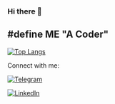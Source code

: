 <!--
**HarshPanchal18/HarshPanchal18** is a ✨ _special_ ✨ repository because its `README.md` (this file) appears on your GitHub profile.

Here are some ideas to get you started:

- 🔭 I’m currently working on ...
- 🌱 I’m currently learning ...
- 👯 I’m looking to collaborate on ...
- 🤔 I’m looking for help with ...
- 💬 Ask me about ...
- 📫 How to reach me: ...
- 😄 Pronouns: ...
- ⚡ Fun fact: ...

Trophy
![](https://github-profile-trophy.vercel.app/?username=HarshPanchal18&column=8&theme=nord)

[![Top Langs](https://github-readme-stats.vercel.app/api/top-langs/?username=HarshPanchal18&theme=react&border_radius=15&custom_title=Most-Used-Languages)](https://github.com/HarshPanchal18/github-readme-stats) 


![Harsh GitHub stats](https://github-readme-stats.vercel.app/api?username=HarshPanchal18&count_private=true&title_color=39FF14&show_icons=true&icon_color=ADD8E6&theme=dracula&hide_rank=false&custom_title=@HarshPanchal18-Github-stats)

[![Telegram Badge](https://img.shields.io/badge/-thenameisharsh-blue?style=flat-square&logo=telegram&logoColor=white&link=https://t.me/thenameisharsh)](https://t.me/thenameisharsh)

[![Instagram Badge](https://img.shields.io/badge/-imharsh.18-purple?style=flat-square&logo=instagram&logoColor=white&link=https://www.instagram.com/imharsh.18)](https://www.instagram.com/imharsh.18)

[Instagram](https://www.instagram.com/imharsh.18/)

[![Instagram](https://img.shields.io/badge/-Instagram-000000?style=flat&logo=Instagram&logoColor=bc2a8d)](https://instagram.com/imharsh.18) - black logo

![GitHub Repo size](https://img.shields.io/github/repo-size/HarshPanchal18/This-is-for-Fun?color=red&style=flat-square)

<p align="left"> <img src="https://komarev.com/ghpvc/?username=HarshPanchal18&label=Profile%20views&color=0e75b6&style=flat" alt="HarshPanchal18" /> </p> 

Profile views: </br>
</br>
![profileviews](https://profile-counter.glitch.me/HarshPanchal18/count.svg)


[![GitHub Streak](https://github-readme-streak-stats.herokuapp.com?user=HarshPanchal18&theme=dark&date_format=M%20j%5B%2C%20Y%5D)](https://git.io/streak-stats)
[![GitHub Streak](https://github-readme-streak-stats.herokuapp.com/?user=HarshPanchal18&theme=dark)](https://git.io/streak-stats)


![Metrics](https://metrics.lecoq.io/HarshPanchal18?template=classic
&people=1
&achievements=1
&people.limit=24
&people.size=28
&people.types=followers%2C%20following
&people.identicons=false
&people.shuffle=false
&achievements.threshold=C
&achievements.secrets=true
&achievements.display=detailed
&achievements.limit=0
&config.timezone=Asia%2FYekaterinburg)

<a href="https://profile.codersrank.io/user/harshpanchal18#Tech%20Skills">
    <img src="https://cr-skills-chart-widget.azurewebsites.net/api/api?username=HarshPanchal18&labels=true&legend=true&tooltip=true&max-labels=24&branding=false">
</a>
  
<a href="https://profile.codersrank.io/user/harshpanchal18#Language%20overview">
    <img src="https://cr-skills-chart-widget.azurewebsites.net/api/api?username=HarshPanchal18&labels=true&legend=true&tooltip=true&max-labels=24&branding=false">
</a>

Graph
​![​Activity Graph​](https://activity-graph.herokuapp.com/graph?username=HarshPanchal18&theme=github)

- ✉️  **Email:** To get my email paste: `aGFyc2hoaGgxODAzQGdtYWlsLmNvbQ==` [HERE](https://www.base64decode.org/) or [HERE](https://emn178.github.io/online-tools/base64_decode.html). I've Base 64 encoded my email address to keep it safe from email scrapping bots.


Thank you so much ❤️!

-->

### Hi there 👋

## #define ME "A Coder"

[![Top Langs](https://github-readme-stats.vercel.app/api/top-langs/?username=HarshPanchal18&theme=react&layout=compact&border_radius=15)](https://github.com/HarshPanchal18/github-readme-stats)


Connect with me: 

[![Telegram](https://img.shields.io/badge/-Telegram-000000?style=flat&logo=Telegram&logoColor=0088cc)](https://t.me/thenameisharsh)

[![LinkedIn](https://img.shields.io/badge/-LinkedIn-000000?style=flat&logo=LinkedIn&logoColor=0088cc)](https://www.linkedin.com/in/harshpanchal18)
